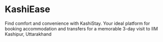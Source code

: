 # KashiEase
Find comfort and convenience with KashiStay. Your ideal platform for booking accommodation and transfers for a memorable 3-day visit to IIM Kashipur, Uttarakhand
